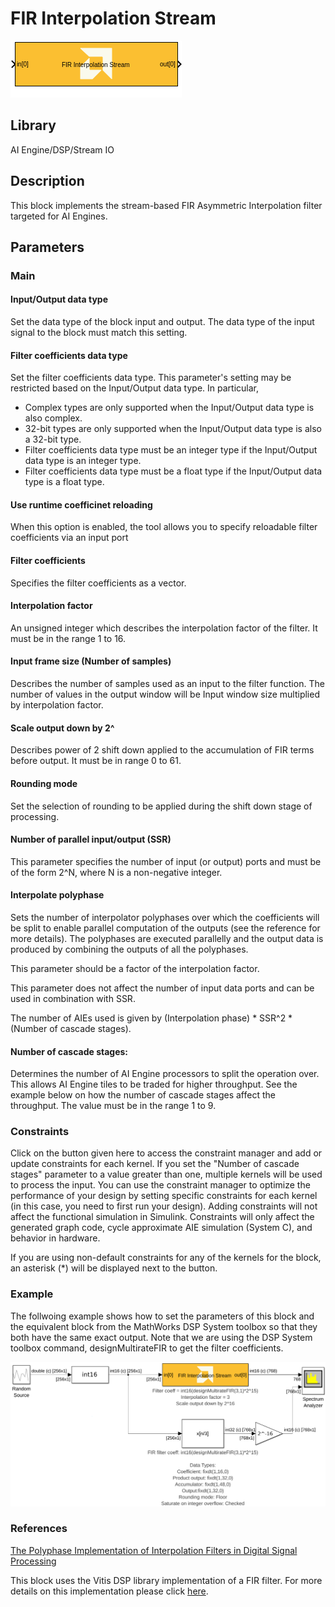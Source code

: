 # FIR Interpolation Stream

![](./Images/block.png)  

## Library

AI Engine/DSP/Stream IO

## Description

This block implements the stream-based FIR Asymmetric Interpolation
filter targeted for AI Engines.

## Parameters

### Main  
#### Input/Output data type  
Set the data type of the block input and output. The data type of the input signal to the block must match this setting.

#### Filter coefficients data type  
Set the filter coefficients data type. This parameter's setting may be restricted based on the Input/Output data type. In particular,

* Complex types are only supported when the Input/Output data type is also complex.
* 32-bit types are only supported when the Input/Output data type is also a 32-bit type.
* Filter coefficients data type must be an integer type if the Input/Output data type is an integer type.
* Filter coefficients data type must be a float type if the Input/Output data type is a float type.

#### Use runtime coefficinet reloading  
When this option is enabled, the tool allows you to specify reloadable filter coefficients via an input port

#### Filter coefficients  
Specifies the filter coefficients as a vector.

#### Interpolation factor  
An unsigned integer which describes the interpolation factor of the
filter. It must be in the range 1 to 16.

#### Input frame size (Number of samples)  
Describes the number of samples used as an input to the filter function.
The number of values in the output window will be Input window size
multiplied by interpolation factor.

#### Scale output down by 2^  
Describes power of 2 shift down applied to the accumulation of FIR terms
before output. It must be in range 0 to 61.

#### Rounding mode  
Set the selection of rounding to be applied during the shift down stage of processing.

#### Number of parallel input/output (SSR)  
This parameter specifies the number of input (or output) ports and must
be of the form 2^N, where N is a non-negative integer.

#### Interpolate polyphase
Sets the number of interpolator polyphases over which the coefficients will be split to enable parallel computation of the outputs (see the reference for more details). The polyphases are executed parallelly and the output data is produced by combining the outputs of all the polyphases.

This parameter should be a factor of the interpolation factor. 

This parameter does not affect the number of input data ports and can be used in combination with SSR.

<div class="noteBox">
The number of AIEs used is given by (Interpolation phase) * SSR^2 * (Number of cascade stages).
</div>

#### Number of cascade stages:
Determines the number of AI Engine processors to split the operation over. This allows AI Engine tiles to be traded for higher throughput. See the example below on how the number of cascade stages affect the throughput. The value must be in the range 1 to 9.

### Constraints
Click on the button given here to access the constraint manager and add or update constraints for each kernel. If you set the "Number of cascade stages" parameter to a value greater than one, multiple kernels will be used to process the input. You can use the constraint manager to optimize the performance of your design by setting specific constraints for each kernel (in this case, you need to first run your design). Adding constraints will not affect the functional simulation in Simulink. Constraints will only affect the generated graph code, cycle approximate AIE simulation (System C), and behavior in hardware.

<div class="noteBox">
If you are using non-default constraints for any of the kernels for the block, an asterisk (*) will be displayed next to the button.
</div>

### Example
The follwoing example shows how to set the parameters of this block and the equivalent block from the MathWorks DSP System toolbox so that they both have the same exact output. Note that we are using the DSP System toolbox command, designMultirateFIR to get the filter coefficients. 

<img src="./Images/example.png" width="600">

### References
[The Polyphase Implementation of Interpolation Filters in Digital Signal Processing](https://www.allaboutcircuits.com/technical-articles/digital-signal-processing-polyphase-implementation-interpolation-filter-dsp/)

This block uses the Vitis DSP library implementation of a FIR filter. For more details on this implementation please click [here](https://docs.xilinx.com/r/en-US/Vitis_Libraries/dsp/user_guide/L2/func-fir-filters.html).
